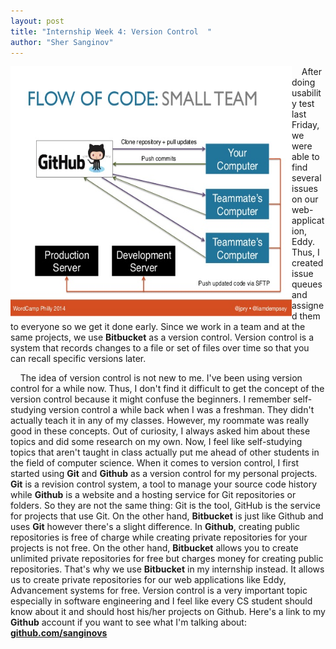 ```yaml
---
layout: post
title: "Internship Week 4: Version Control  "
author: "Sher Sanginov"
---
```



<img class="img-responsive" src="/assets/img/intern10.jpg" alt="Drawing" style="width: 450px; height: 400px; display: block; float:left; ">

&nbsp;&nbsp;&nbsp;&nbsp;After doing usability test last Friday, we were able to find several issues on our web-application, Eddy. Thus, I created issue queues and assigned them to everyone so we get it done early. Since we work in a team and at the same projects, we use **Bitbucket** as a version control. Version control is a system that records changes to a file or set of files over time so that you can recall specific versions later.

&nbsp;&nbsp;&nbsp;&nbsp;The idea of version control is not new to me. I've been using version control for a while now. Thus, I don't find it difficult to get the concept of the version control because it might confuse the beginners. I remember self-studying version control a while back when I was a freshman. They didn't actually teach it in any of my classes. However, my roommate was really good in these concepts. Out of curiosity, I always asked him about these topics and did some research on my own. Now, I feel like self-studying topics that aren't taught in class actually put me ahead of other students in the field of computer science. When it comes to version control, I first started using **Git** and **Github** as a version control for my personal projects. **Git** is a revision control system, a tool to manage your source code history while **Github** is a website and a hosting service for Git repositories or folders. So they are not the same thing: Git is the tool, GitHub is the service for projects that use Git. On the other hand, **Bitbucket** is just like Github and uses **Git** however there's a slight difference. In **Github**, creating public repositories is free of charge while creating private repositories for your projects is not free. On the other hand, **Bitbucket** allows you to create unlimited private repositories for free but charges money for creating public repositories. That's why we use **Bitbucket** in my internship instead. It allows us to create private repositories for our web applications like Eddy, Advancement systems for free. Version control is a very important topic especially in software engineering and I feel like every CS student should know about it and should host his/her projects on Github. Here's a link to my **Github** account if you want to see what I'm talking about: <a href="https://github.com/sanginovs">**github.com/sanginovs**</a>
